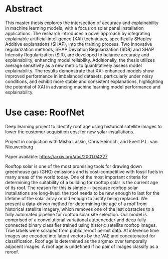 # Abstract

This master thesis explores the intersection of accuracy and explainability in machine learning models, with a focus on solar panel installation applications. The research introduces a novel approach by integrating explainable artificial intelligence (XAI) techniques, specifically SHapley Additive explanations (SHAP), into the training process. Two innovative regularization methods, SHAP Deviation Regularization (SDR) and SHAP Intensity Regularization (SIR), are developed to balance accuracy and explainability, enhancing model reliability. Additionally, the thesis utilizes average sensitivity as a new metric to quantitatively assess model explainability. The results demonstrate that XAI-enhanced models show improved performance in imbalanced datasets, particularly under noisy conditions, and exhibit more stable and consistent explanations, highlighting the potential of XAI in advancing machine learning model performance and explainability.


# Use case: RoofNet
Deep learning project to identify roof age using historical satellite images to lower the customer acquisition cost for new solar installations. 

Project in conjuction with Misha Laskin, Chris Heinrich, and Evert P.L. van Nieuwenburg

Paper available: https://arxiv.org/abs/2001.04227

Rooftop solar is one of the most promising tools for drawing down greenhouse gas (GHG) emissions and is cost-competitive with fossil fuels in many areas of the world today. One of the most important criteria for determining the suitability of a building for rooftop solar is the current age of its roof. The reason for this is simple -- because rooftop solar installations are long-lived, the roof needs to be new enough to last for the lifetime of the solar array or old enough to justify being replaced. We present a data-driven method for determining the age of a roof from historical satellite imagery, which removes one of the last obstacles to a fully automated pipeline for rooftop solar site selection.
Our model is comprised of a convolutional variational autoencoder and deep fully connected binary classifier trained using historic satellite rooftop images. True labels were scraped from public reroof permit data. At inference time images are encoded into latent vectors by the VAE and concatenated for classification. Roof age is determined as the argmax over temporally adjacent images. A roof age is undefined if no pair of images classify as a reroof.


